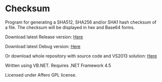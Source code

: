 Checksum
========

Program for generating a SHA512, SHA256 and/or SHA1 hash checksum of a file.
The checksum will be displayed in hex and Base64 forms.

Download latest Release version: [Here](https://github.com/Teath/Checksum/blob/master/ChecksumTool/bin/Release/Checksum.exe?raw=true) 

Download latest Debug version: [Here](https://github.com/Teath/Checksum/blob/master/ChecksumTool/bin/Debug/Checksum.exe?raw=true) 

Or download whole repository with source code and VS2013 solution: [Here](https://github.com/Teath/Checksum/archive/master.zip)

Written using VB.NET. Requires .NET Framework 4.5

Licensed under Affero GPL license.

